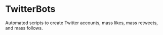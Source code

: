 # TwitterBots
Automated scripts to create Twitter accounts, mass likes, mass retweets, and mass follows.
